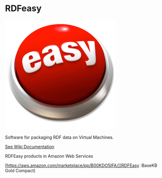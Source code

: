 RDFeasy
=======

![Red Round Easy Button](https://raw.githubusercontent.com/paulhoule/images/master/EZ_button.png)

Software for packaging RDF data on Virtual Machines.

[See Wiki Documentation](https://github.com/paulhoule/RDFeasy/wiki)

RDFEasy products in Amazon Web Services

[https://aws.amazon.com/marketplace/pp/B00KDO5IFA/](RDFEasy :BaseKB Gold Compact)
